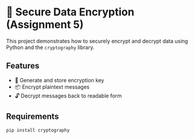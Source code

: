 # 🔐 Secure Data Encryption (Assignment 5)

This project demonstrates how to securely encrypt and decrypt data using Python and the `cryptography` library.

## Features
- 🔐 Generate and store encryption key
- 📦 Encrypt plaintext messages
- 🔓 Decrypt messages back to readable form

## Requirements
```bash
pip install cryptography
